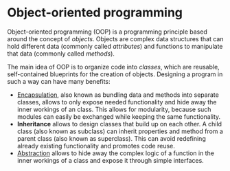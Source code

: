 # Object-oriented programming

Object-oriented programming (OOP) is a programming principle based around the concept of *objects*. Objects are complex data structures that can hold different data (commonly called *attributes*) and functions to manipulate that data (commonly called *methods*).

The main idea of OOP is to organize code into *classes*, which are reusable, self-contained blueprints for the creation of objects. Designing a program in such a way can have many benefits:

- [Encapsulation](encapsulation.md), also known as bundling data and methods into separate classes, allows to only expose needed functionality and hide away the inner workings of an class. This allows for modularity, because such modules can easily be exchanged while keeping the same functionality.
- **Inheritance** allows to design classes that build up on each other. A child class (also known as subclass) can inherit properties and method from a parent class (also known as superclass). This can avoid redefining already existing functionality and promotes code reuse.
- [Abstraction](abstraction.md) allows to hide away the complex logic of a function in the inner workings of a class and expose it through simple interfaces.